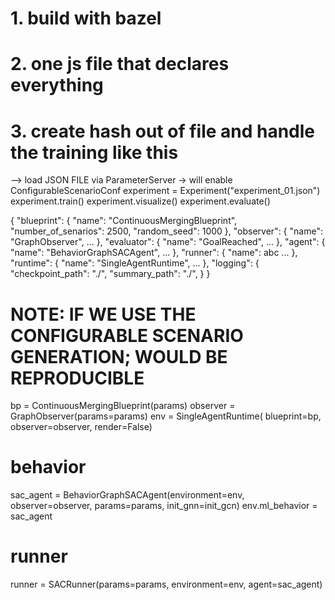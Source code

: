 # 1. build with bazel
# 2. one js file that declares everything
# 3. create hash out of file and handle the training like this

--> load JSON FILE via ParameterServer -> will enable ConfigurableScenarioConf
experiment = Experiment("experiment_01.json")
experiment.train()
experiment.visualize()
experiment.evaluate()


{
    "blueprint": {
        "name": "ContinuousMergingBlueprint",
        "number_of_senarios": 2500,
        "random_seed": 1000
    },
    "observer": {
        "name": "GraphObserver",
        ...
    },
    "evaluator": {
        "name": "GoalReached",
        ...
    },
    "agent": {
        "name": "BehaviorGraphSACAgent",
        ...
    },
    "runner": {
        "name": abc
        ...
    },
    "runtime": {
        "name": "SingleAgentRuntime",
        ...
    },
    "logging": {
        "checkpoint_path": "./",
        "summary_path": "./",
    } 
}


# NOTE: IF WE USE THE CONFIGURABLE SCENARIO GENERATION; WOULD BE REPRODUCIBLE

bp = ContinuousMergingBlueprint(params)
observer = GraphObserver(params=params)
env = SingleAgentRuntime(
    blueprint=bp,
    observer=observer,
    render=False)
# behavior
sac_agent = BehaviorGraphSACAgent(environment=env,
                                  observer=observer,
                                  params=params,
                                  init_gnn=init_gcn)
env.ml_behavior = sac_agent
# runner
runner = SACRunner(params=params,
                    environment=env,
                    agent=sac_agent)